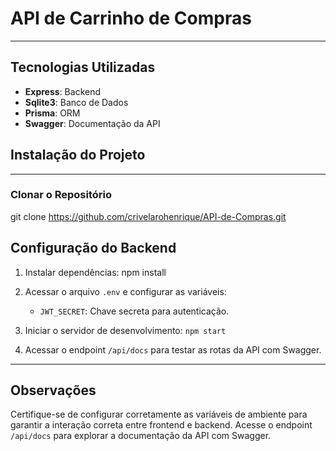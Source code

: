 # API de Carrinho de Compras
-------------------------

## Tecnologias Utilizadas
- **Express**: Backend
- **Sqlite3**: Banco de Dados
- **Prisma**: ORM
- **Swagger**: Documentação da API

## Instalação do Projeto
-------------------------

### Clonar o Repositório

git clone https://github.com/crivelarohenrique/API-de-Compras.git


## Configuração do Backend

1. Instalar dependências:
   npm install

2. Acessar o arquivo `.env` e configurar as variáveis:
   - `JWT_SECRET`: Chave secreta para autenticação.
  
3. Iniciar o servidor de desenvolvimento:
   `npm start`

5. Acessar o endpoint `/api/docs` para testar as rotas da API com Swagger.

-------------------------

## Observações

Certifique-se de configurar corretamente as variáveis de ambiente para garantir a interação correta entre frontend e backend. Acesse o endpoint `/api/docs` para explorar a documentação da API com Swagger.

